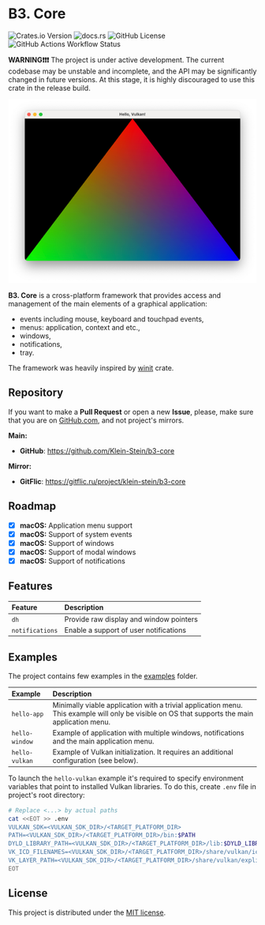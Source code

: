 # B3. Core

![Crates.io Version](https://img.shields.io/crates/v/b3-core?cacheSeconds=60&link=https%3A%2F%2Fcrates.io%2Fcrates%2Fb3-core)
![docs.rs](https://img.shields.io/docsrs/b3-core?cacheSeconds=60&link=https%3A%2F%2Fdocs.rs%2Fcrate%2Fb3-core%2Flatest)
![GitHub License](https://img.shields.io/github/license/Klein-Stein/b3-core?cacheSeconds=60&link=https%3A%2F%2Fgithub.com%2FKlein-Stein%2Fb3-core%2Fblob%2Fmaster%2FLICENSE)
![GitHub Actions Workflow Status](https://img.shields.io/github/actions/workflow/status/Klein-Stein/b3-core/rust.yml?cacheSeconds=60)

**WARNING❗️❗️❗️** The project is under active development. The current codebase may be unstable and incomplete, and the API may be significantly changed in future versions. At this stage, it is highly discouraged to use this crate in the release build.

<p align="center">
  <img src="images/preview.png" alt="Preview"/>
</p>

**B3. Core** is a cross-platform framework that provides access and management of the main elements of a graphical application:

- events including mouse, keyboard and touchpad events,
- menus: application, context and etc.,
- windows,
- notifications,
- tray.

The framework was heavily inspired by [winit][winit] crate.

## Repository

If you want to make a **Pull Request** or open a new **Issue**, please, make sure that you are on [GitHub.com][github], and not project's mirrors.

**Main:**

- **GitHub**: <https://github.com/Klein-Stein/b3-core>

**Mirror:**

- **GitFlic**: <https://gitflic.ru/project/klein-stein/b3-core>

## Roadmap

- [x] **macOS:** Application menu support
- [x] **macOS:** Support of system events
- [x] **macOS:** Support of windows
- [x] **macOS:** Support of modal windows
- [x] **macOS:** Support of notifications

## Features

| Feature         | Description                             |
|:----------------|:----------------------------------------|
| `dh`            | Provide raw display and window pointers |
| `notifications` | Enable a support of user notifications  |

## Examples

The project contains few examples in the [examples](examples/) folder.

| Example         | Description                                               |
|:----------------|:----------------------------------------------------------|
| `hello-app`     | Minimally viable application with a trivial application menu. This example will only be visible on OS that supports the main application menu. |
| `hello-window`  | Example of application with multiple windows, notifications and the main application menu. |
| `hello-vulkan`  | Example of Vulkan initialization. It requires an additional configuration (see below). |

To launch the `hello-vulkan` example it's required to specify environment variables that point to installed Vulkan libraries. To do this, create `.env` file in project's root directory:

```sh
# Replace <...> by actual paths
cat <<EOT >> .env
VULKAN_SDK=<VULKAN_SDK_DIR>/<TARGET_PLATFORM_DIR>
PATH=<VULKAN_SDK_DIR>/<TARGET_PLATFORM_DIR>/bin:$PATH
DYLD_LIBRARY_PATH=<VULKAN_SDK_DIR>/<TARGET_PLATFORM_DIR>/lib:$DYLD_LIBRARY_PATH
VK_ICD_FILENAMES=<VULKAN_SDK_DIR>/<TARGET_PLATFORM_DIR>/share/vulkan/icd.d/MoltenVK_icd.json
VK_LAYER_PATH=<VULKAN_SDK_DIR>/<TARGET_PLATFORM_DIR>/share/vulkan/explicit_layer.d
EOT
```

## License

This project is distributed under the [MIT license][license].

[winit]:
https://github.com/rust-windowing/winit
[github]:
https://github.com
[license]:
LICENSE

